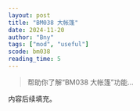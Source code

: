 ```yaml
---
layout: post
title: "BM038 大帐篷"
date: 2024-11-20
author: "Bny"
tags: ["mod", "useful"]
scode: bm038
reading_time: 5
---
```


> 帮助你了解“BM038 大帐篷”功能...

内容后续填充。
